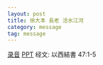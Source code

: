 ```yaml
---
layout: post
title: 徐大本 長老 活水江河
category: message
tag: message
---
```


[录音](https://drive.google.com/open?id=1mK8NGIQCLCUGFvk-59cQeKLoXV-DHGsq) [PPT](https://drive.google.com/open?id=0B66cODim0szOUXV2Q0xjT2dNc1FlcFdQVWpfYnBsNW9oSktr) 经文: 以西結書 47:1-5

